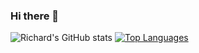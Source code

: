 ### Hi there 👋
![Richard's GitHub stats](https://github-readme-stats.vercel.app/api?username=rymedy&show_icons=true&theme=outrun&hide_border=true)
[![Top Languages](https://github-readme-stats.vercel.app/api/top-langs/?username=rymedy&theme=outrun&hide_border=true)](https://github.com/rymedy/github-readme-stats)
<!--
**Rymedy/Rymedy** is a ✨ _special_ ✨ repository because its `README.md` (this file) appears on your GitHub profile.

Here are some ideas to get you started:

- 🔭 I’m currently working on ...
- 🌱 I’m currently learning ...
- 👯 I’m looking to collaborate on ...
- 🤔 I’m looking for help with ...
- 💬 Ask me about ...
- 📫 How to reach me: ...
- 😄 Pronouns: ...
- ⚡ Fun fact: ...
-->
